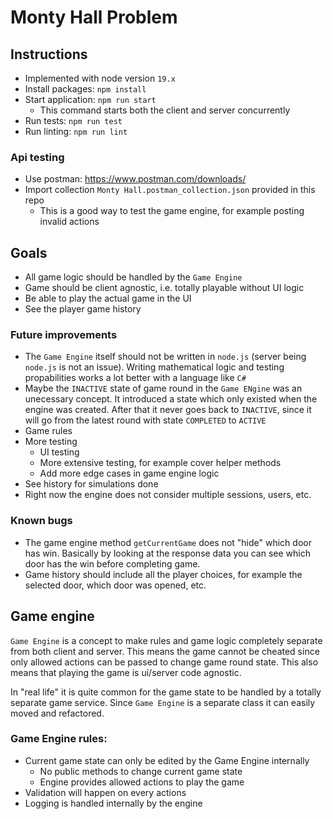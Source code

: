 # Monty Hall Problem
## Instructions
* Implemented with node version `19.x`
* Install packages: `npm install`
* Start application: `npm run start`
    - This command starts both the client and server concurrently
* Run tests: `npm run test`
* Run linting: `npm run lint`

### Api testing
* Use postman: https://www.postman.com/downloads/
* Import collection `Monty Hall.postman_collection.json` provided in this repo
    - This is a good way to test the game engine, for example posting invalid actions

## Goals
* All game logic should be handled by the `Game Engine`
* Game should be client agnostic, i.e. totally playable without UI logic
* Be able to play the actual game in the UI
* See the player game history

### Future improvements
* The `Game Engine` itself should not be written in `node.js` (server being `node.js` is not an issue). Writing mathematical logic and testing propabilities works a lot better with a language like `C#`
* Maybe the `INACTIVE` state of game round in the `Game ENgine` was an unecessary concept. It introduced a state which only existed when the engine was created. After that it never goes back to `INACTIVE`, since it will go from the latest round with state `COMPLETED` to `ACTIVE`
* Game rules
* More testing
    - UI testing
    - More extensive testing, for example cover helper methods
    - Add more edge cases in game engine logic
* See history for simulations done
* Right now the engine does not consider multiple sessions, users, etc.

### Known bugs
* The game engine method `getCurrentGame` does not "hide" which door has win. Basically by looking at the response data you can see which door has the win before completing game.
* Game history should include all the player choices, for example the selected door, which door was opened, etc.

## Game engine
`Game Engine` is a concept to make rules and game logic completely separate from both client and server. This means the game cannot be cheated since only allowed actions can be passed to change game round state. This also means that playing the game is ui/server code agnostic.

In "real life" it is quite common for the game state to be handled by a totally separate game service. Since `Game Engine` is a separate class it can easily moved and refactored.

### Game Engine rules:
* Current game state can only be edited by the Game Engine internally
    - No public methods to change current game state
    - Engine provides allowed actions to play the game
* Validation will happen on every actions
* Logging is handled internally by the engine
